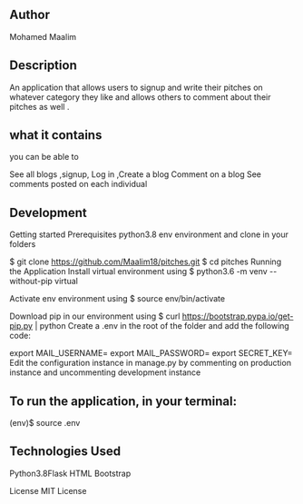 ## Author
 Mohamed Maalim

## Description
An application that allows users to signup and write their pitches on whatever category they like and allows others to comment about their pitches as well .

## what it contains
you can be able to

See all blogs ,signup, Log in ,Create a blog Comment on a blog See comments posted on each individual 

## Development
Getting started Prerequisites python3.8 env environment and clone in your folders

$ git clone https://github.com/Maalim18/pitches.git $ cd pitches Running the Application Install virtual environment using $ python3.6 -m venv --without-pip virtual

Activate env environment using $ source env/bin/activate

Download pip in our environment using $ curl https://bootstrap.pypa.io/get-pip.py | python Create a .env in the root of the folder and add the following code:

export MAIL_USERNAME= export MAIL_PASSWORD= export SECRET_KEY= Edit the configuration instance in manage.py by commenting on production instance and uncommenting development instance

## To run the application, in your terminal:
 (env)$ source .env 


## Technologies Used
Python3.8Flask HTML Bootstrap



License
MIT License

